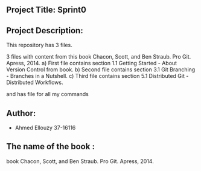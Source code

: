 ## Project Title: Sprint0

## Project Description:

This repository has 3 files.

3 files with content from this book Chacon, Scott, and
Ben Straub. Pro Git. Apress, 2014.
a) First file contains section 1.1 Getting Started - About Version Control from
book.
b) Second file contains section 3.1 Git Branching - Branches in a Nutshell.
c) Third file contains section 5.1 Distributed Git - Distributed Workflows.


and has file for all my commands 

## Author:

- Ahmed Ellouzy 37-16116


## The name of the book :
 book Chacon, Scott, and Ben Straub. Pro Git. Apress, 2014.



